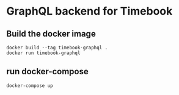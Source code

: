 # GraphQL backend for Timebook

## Build the docker image

```
docker build --tag timebook-graphql .
docker run timebook-graphql
```

## run docker-compose

```
docker-compose up
```
